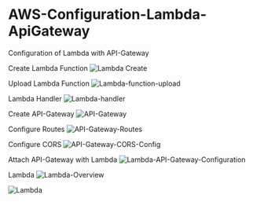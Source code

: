 # AWS-Configuration-Lambda-ApiGateway

Configuration of Lambda with API-Gateway

Create Lambda Function
![Lambda Create](https://user-images.githubusercontent.com/6191308/163867008-ccb2a421-dc48-42a2-9ab3-ce73e4c85487.png)


Upload Lambda Function
![Lambda-function-upload](https://user-images.githubusercontent.com/6191308/163866686-3a348d58-3d79-49a2-815a-a69df7022352.png)


Lambda Handler
![Lambda-handler](https://user-images.githubusercontent.com/6191308/163865119-ac333129-77fb-4a99-a083-7028c49ec7dc.png)

Create API-Gateway
![API-Gateway](https://user-images.githubusercontent.com/6191308/163865189-0330382c-5fbe-452e-a11f-35d6012d8652.png)

Configure Routes
![API-Gateway-Routes](https://user-images.githubusercontent.com/6191308/163866782-49f1c50c-b11a-451c-ac90-57bf25d4f6cc.png)


Configure CORS
![API-Gateway-CORS-Config](https://user-images.githubusercontent.com/6191308/163862925-ed2e2754-22b0-450d-899b-32475174a838.png)

Attach API-Gateway with Lambda
![Lambda-API-Gateway-Configuration](https://user-images.githubusercontent.com/6191308/163864988-82d447f4-598b-4274-9b6c-e2730b4fa2fb.png)

Lambda 
![Lambda-Overview](https://user-images.githubusercontent.com/6191308/163865251-9909ba9f-3f4c-4a5c-bed4-431db6f9e152.png)



![Lambda](https://user-images.githubusercontent.com/6191308/163866892-c172a297-ef49-4cc3-bd32-d0bde850e120.png)

